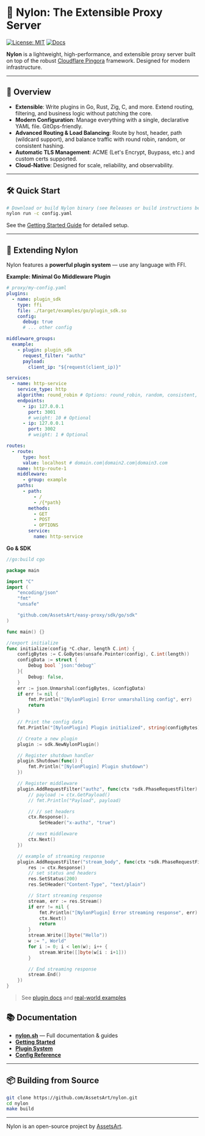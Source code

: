 # 🧬 Nylon: The Extensible Proxy Server

[![License: MIT](https://img.shields.io/badge/license-MIT-green.svg)](LICENSE)
[![Docs](https://img.shields.io/badge/docs-online-blue)](https://nylon.sh/)

**Nylon** is a lightweight, high-performance, and extensible proxy server built on top of the robust [Cloudflare Pingora](https://blog.cloudflare.com/introducing-pingora/) framework. Designed for modern infrastructure.

---

## 🚀 Overview

- **Extensible**: Write plugins in Go, Rust, Zig, C, and more. Extend routing, filtering, and business logic without patching the core.
- **Modern Configuration**: Manage everything with a single, declarative YAML file. GitOps-friendly.
- **Advanced Routing & Load Balancing**: Route by host, header, path (wildcard support), and balance traffic with round robin, random, or consistent hashing.
- **Automatic TLS Management**: ACME (Let's Encrypt, Buypass, etc.) and custom certs supported.
- **Cloud-Native**: Designed for scale, reliability, and observability.

---

## 🛠️ Quick Start

```sh
# Download or build Nylon binary (see Releases or build instructions below)
nylon run -c config.yaml
````

See the [Getting Started Guide](https://nylon.sh/getting-started/installation) for detailed setup.

---

## 🧩 Extending Nylon

Nylon features a **powerful plugin system** — use any language with FFI.

**Example: Minimal Go Middleware Plugin**

```yaml
# proxy/my-config.yaml
plugins:
  - name: plugin_sdk
    type: ffi
    file: ./target/examples/go/plugin_sdk.so
    config:
      debug: true
      # ... other config

middleware_groups:
  example:
    - plugin: plugin_sdk
      request_filter: "authz"
      payload:
        client_ip: "${request(client_ip)}"

services:
  - name: http-service
    service_type: http
    algorithm: round_robin # Options: round_robin, random, consistent, weighted
    endpoints:
      - ip: 127.0.0.1
        port: 3001
        # weight: 10 # Optional
      - ip: 127.0.0.1
        port: 3002
        # weight: 1 # Optional

routes:
  - route:
      type: host
      value: localhost # domain.com|domain2.com|domain3.com
    name: http-route-1
    middleware:
      - group: example
    paths:
      - path: 
          - /
          - /{*path}
        methods:
          - GET
          - POST
          - OPTIONS
        service:
          name: http-service
```

**Go & SDK**

```go
//go:build cgo

package main

import "C"
import (
	"encoding/json"
	"fmt"
	"unsafe"

	"github.com/AssetsArt/easy-proxy/sdk/go/sdk"
)

func main() {}

//export initialize
func initialize(config *C.char, length C.int) {
	configBytes := C.GoBytes(unsafe.Pointer(config), C.int(length))
	configData := struct {
		Debug bool `json:"debug"`
	}{
		Debug: false,
	}
	err := json.Unmarshal(configBytes, &configData)
	if err != nil {
		fmt.Println("[NylonPlugin] Error unmarshalling config", err)
		return
	}

	// Print the config data
	fmt.Println("[NylonPlugin] Plugin initialized", string(configBytes))

	// Create a new plugin
	plugin := sdk.NewNylonPlugin()

	// Register shutdown handler
	plugin.Shutdown(func() {
		fmt.Println("[NylonPlugin] Plugin shutdown")
	})

	// Register middleware
	plugin.AddRequestFilter("authz", func(ctx *sdk.PhaseRequestFilter) {
		// payload := ctx.GetPayload()
		// fmt.Println("Payload", payload)

		// // set headers
		ctx.Response().
			SetHeader("x-authz", "true")

		// next middleware
		ctx.Next()
	})

	// example of streaming response
	plugin.AddRequestFilter("stream_body", func(ctx *sdk.PhaseRequestFilter) {
		res := ctx.Response()
		// set status and headers
		res.SetStatus(200)
		res.SetHeader("Content-Type", "text/plain")

		// Start streaming response
		stream, err := res.Stream()
		if err != nil {
			fmt.Println("[NylonPlugin] Error streaming response", err)
			ctx.Next()
			return
		}
		stream.Write([]byte("Hello"))
		w := ", World"
		for i := 0; i < len(w); i++ {
			stream.Write([]byte(w[i : i+1]))
		}

		// End streaming response
		stream.End()
	})
}
```

> See [plugin docs](https://nylon.sh/plugin-system/go) and [real-world examples](https://github.com/AssetsArt/nylon/tree/main/examples/go)

## 📚 Documentation

* **[nylon.sh](https://nylon.sh/)** — Full documentation & guides
* **[Getting Started](https://nylon.sh/getting-started/installation)**
* **[Plugin System](https://nylon.sh/plugin-system)**
* **[Config Reference](https://nylon.sh/config-reference)**

---

## 📦 Building from Source

```sh
git clone https://github.com/AssetsArt/nylon.git
cd nylon
make build
```

---

Nylon is an open-source project by [AssetsArt](https://github.com/AssetsArt).
